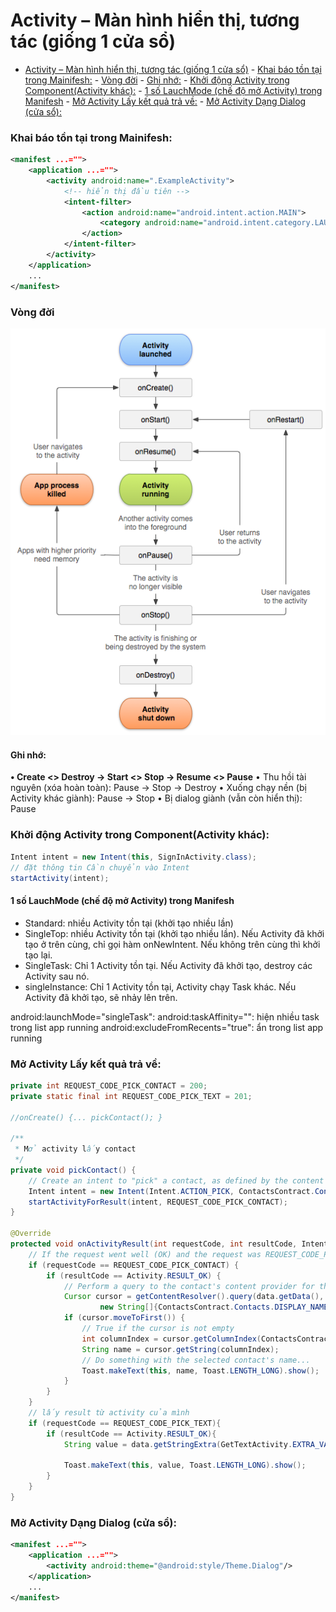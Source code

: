 # Activity – Màn hình hiển thị, tương tác (giống 1 cửa sổ)

<!-- TOC -->

- [Activity – Màn hình hiển thị, tương tác (giống 1 cửa sổ)](#activity--màn-hình-hiển-thị-tương-tác-giống-1-cửa-sổ)
		- [Khai báo tồn tại trong Mainifesh:](#khai-báo-tồn-tại-trong-mainifesh)
		- [Vòng đời](#vòng-đời)
			- [Ghi nhớ:](#ghi-nhớ)
		- [Khởi động Activity trong Component(Activity khác):](#khởi-động-activity-trong-componentactivity-khác)
			- [1 số LauchMode (chế độ mở Activity) trong Manifesh](#1-số-lauchmode-chế-độ-mở-activity-trong-manifesh)
		- [Mở Activity Lấy kết quả trả về:](#mở-activity-lấy-kết-quả-trả-về)
		- [Mở Activity Dạng Dialog (cửa sổ):](#mở-activity-dạng-dialog-cửa-sổ)

<!-- /TOC -->

### Khai báo tồn tại trong Mainifesh:
```xml
<manifest ...="">
	<application ...="">
		<activity android:name=".ExampleActivity">
			<!-- hiển thị đầu tiên -->
			<intent-filter>
				<action android:name="android.intent.action.MAIN">
					<category android:name="android.intent.category.LAUNCHER"/>
				</action>
			</intent-filter>
		</activity>
	</application>
	...
</manifest>

```
### Vòng đời
![/Images/activity_lifecycle.png](/Images/activity_lifecycle.png)


#### Ghi nhớ: 
**•	Create <> Destroy -> Start <> Stop -> Resume <> Pause**
•	Thu hồi tài nguyên (xóa hoàn toàn): Pause -> Stop -> Destroy
•	Xuống chạy nền (bị Activity khác giành): Pause -> Stop
•	Bị dialog giành (vẫn còn hiển thị): Pause

### Khởi động Activity trong Component(Activity khác):
```java
Intent intent = new Intent(this, SignInActivity.class);
// đặt thông tin Cần chuyển vào Intent
startActivity(intent);
```

#### 1 số LauchMode (chế độ mở Activity) trong Manifesh

- Standard: nhiều Activity tồn tại (khởi tạo nhiều lần)
- SingleTop: nhiều Activity tồn tại (khởi tạo nhiều lần). Nếu Activity đã khởi tạo ở trên cùng, chỉ gọi hàm onNewIntent. Nếu không trên cùng thì khởi tạo lại.
- SingleTask: Chỉ 1 Activity tồn tại. Nếu Activity đã khởi tạo, destroy các Activity sau nó.
- singleInstance: Chỉ 1 Activity tồn tại, Activity chạy Task khác. Nếu Activity đã khởi tạo, sẽ nhảy lên trên.

android:launchMode="singleTask": 
android:taskAffinity="": hiện nhiều task trong list app running
android:excludeFromRecents="true": ẩn trong list app running


### Mở Activity Lấy kết quả trả về:
```java
private int REQUEST_CODE_PICK_CONTACT = 200;
private static final int REQUEST_CODE_PICK_TEXT = 201;

//onCreate() {... pickContact(); }

/**
 * Mở activity lấy contact
 */
private void pickContact() {
	// Create an intent to "pick" a contact, as defined by the content provider URI
	Intent intent = new Intent(Intent.ACTION_PICK, ContactsContract.Contacts.CONTENT_URI);
	startActivityForResult(intent, REQUEST_CODE_PICK_CONTACT);
}

@Override
protected void onActivityResult(int requestCode, int resultCode, Intent data) {
	// If the request went well (OK) and the request was REQUEST_CODE_PICK_CONTACT
	if (requestCode == REQUEST_CODE_PICK_CONTACT) {
		if (resultCode == Activity.RESULT_OK) {
			// Perform a query to the contact's content provider for the contact's name
			Cursor cursor = getContentResolver().query(data.getData(),
					new String[]{ContactsContract.Contacts.DISPLAY_NAME}, null, null, null);
			if (cursor.moveToFirst()) {
				// True if the cursor is not empty
				int columnIndex = cursor.getColumnIndex(ContactsContract.Contacts.DISPLAY_NAME);
				String name = cursor.getString(columnIndex);
				// Do something with the selected contact's name...
				Toast.makeText(this, name, Toast.LENGTH_LONG).show();
			}
		}
	}
	// lấy result từ activity của mình
	if (requestCode == REQUEST_CODE_PICK_TEXT){
		if (resultCode == Activity.RESULT_OK){
			String value = data.getStringExtra(GetTextActivity.EXTRA_VALUE);

			Toast.makeText(this, value, Toast.LENGTH_LONG).show();
		}
	}
}

```
### Mở Activity Dạng Dialog (cửa sổ):
```xml
<manifest ...="">
	<application ...="">
		<activity android:theme="@android:style/Theme.Dialog"/>
	</application>
	...
</manifest>

```
